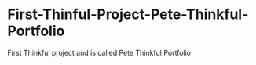 # First-Thinful-Project-Pete-Thinkful-Portfolio
First Thinkful project and is called Pete Thinkful Portfolio
